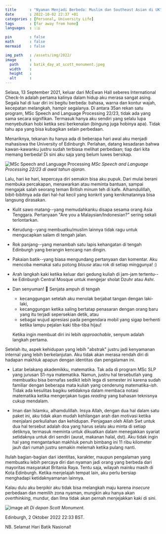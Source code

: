 ```yaml
---
title      : "Nyaman Menjadi Berbeda: Muslim dan Southeast Asian di UK"
date       : 2022-10-02 22:37 +01
categories : [Personal, University Life]
tags       : [far away from home]
languages  : 🇮🇩

pin        : false
math       : false
mermaid    : false

img_path   : /assets/img/2022/
image      :
  path     : batik_day_at_scott_monument.jpeg
  width    : 
  height   : 
  alt      : 
---
```


Selasa, 13 September 2021, keluar dari McEwan Hall seberes International Check-In adalah pertama kalinya dalam hidup aku merasa sangat asing. Segala hal di luar diri ini begitu berbeda: bahasa, warna dan kontur wajah, kecepatan melangkah, hampir segalanya. Di antara 35an rekan satu program, MSc Speech and Language Processing 22/23, tidak ada yang sama secara signifikan. Termasuk hanya aku sendiri yang selalu lupa menyebutkan hobi ketika sesi berkenalan (bingung juga hobinya apa). Tidak tahu apa yang bisa kubagikan selain perbedaan.

Menariknya, tekanan itu hanya ada di beberapa hari awal aku menjadi mahasiswa the University of Edinburgh. Perlahan, datang kesadaran bahwa kawan-kawanku justru sudah terbiasa melihat perbedaan; tiap dari kita memang berbeda! Di sini aku saja yang belum luwes bersikap.

![MSc Speech and Language Processing](msc_slp_2223_start.jpg)
_MSc Speech and Language Processing 22/23 di awal tahun ajaran._

Lalu, hari ke hari, kepercaya diri semakin bisa aku pupuk. Dari mulai berani membuka percakapan, menawarkan atau meminta bantuan, sampai mengajak salah seorang teman British minum teh di kafe. Alhamdulillah, bibit-bibitnya ada dari hal-hal kecil yang konkrit yang kenikmatannya bisa langsung dirasakan.

- Kulit sawo matang--yang memudahkanku disapa sesama orang Asia Tenggara. Pertanyaan "Are you a Malaysian/Indonesian?" sering sekali terlontarkan.

- Kerudung--yang membuatku/muslim lainnya tidak ragu untuk mengucapkan salam di tengah jalan.

- Rok panjang--yang menambah satu lapis kehangatan di tengah Edinburgh yang berangin kencang nan dingin.

- Pakaian batik--yang biasa mengundang pertanyaan dan komentar. Aku mencoba memakai satu potong *blouse* atau rok di setiap minggunya! :)

- Arah langkah kaki ketika keluar dari gedung kuliah di jam-jam tertentu--ke Edinburgh Central Mosque untuk mengejar sholat Dzuhr atau Ashr. 

- Dan senyuman! 🙂 Senjata ampuh di tengah
  - kecanggungan setelah aku menolak berjabat tangan dengan laki-laki,
  - kecanggungan ketika saling bertatap penasaran dengan orang baru yang itu terjadi sepersekian detik, atau
  - sebagai wujud apresiasi pada pengendara mobil yang sigap berhenti ketika lampu pejalan kaki tiba-tiba hijau!
  
  Ketika ingin membuat diri ini lebih *approachable*, senyum adalah langkah pertama.

Setelah itu, aspek kehidupan yang lebih "abstrak" justru jadi kenyamanan internal yang lebih berkelanjutan. Aku tidak akan merasa rendah diri di hadapan makhluk apapun dengan identitas dan pengalaman ini.

- Latar belakang akademikku, matematika. Tak ada di program MSc SLP yang jurusan S1-nya matematika. Namun, justru hal tersebutlah yang membuatku bisa bernafas sedikit lebih lega di semester ini karena sudah familiar dengan beberapa mata kuliah yang cenderung matematika-*ish*. Tidak ada kesulitas bagiku setidaknya dalam membaca notasi matematika ketika mengerjakan tugas *reading* yang bahasan teknisnya cukup mendalam.

- Iman dan Islamku, alhamdulillah. Insya Allah, dengan dua hal dalam satu paket ini, aku tidak akan mudah kehilangan arah dan motivasi ketika menjalani perkuliahan dan kehidupan. Penjagaan oleh Allah Swt untuk dua hal tersebut adalah doa yang harus selalu aku minta di setiap detiknya, termasuk meminta untuk dikuatkan dalam menegakkan syariat setidaknya untuk diri sendiri (aurat, makanan halal, dst). Aku tidak ingin hal yang mengantarkan makhluk penuh bimbang ini 11 ribu kilometer jauh dari rumah justru semakin melemah ketika pulang nanti.

Itulah bagian-bagian dari identitas, karakter, maupun pengalaman yang membuatku lebih percaya diri dan nyaman jadi orang yang berbeda dari mayoritas masyarakat Britania Raya. Tentu saja, wilayah mainku masih di Kota Edinburgh. Ketika menjelajah tempat lain, aku perlu bersiap menghadapi ketidaknyamanan lainnya.

Kalau dulu aku berpikir aku tidak bisa melangkah maju karena *insecure* perbedaan dan memilih zona nyaman, mungkin aku hanya akan *overthinking*, mundur, dan Ilma tidak akan pernah menjejakkan kaki di sini.

![image alt](batik_day_at_scott_monument.jpeg)
_Di depan Scott Monument._

Edinburgh, 2 Oktober 2022 22:33 BST.

NB. Selamat Hari Batik Nasional!
